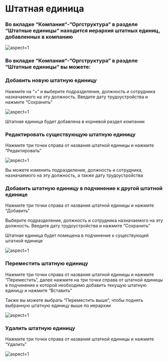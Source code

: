 # Штатная единица

### Во вкладке “Компания“-”Оргструктура” в разделе “Штатные единицы“ находится иерархия штатных единиц, добавленных в компанию

 ![](/api/attachments.redirect?id=61c762fc-4a69-47ec-966a-5d49128a5543 "aspect=1")

### Во вкладке “Компания“-”Оргструктура” в разделе “Штатные единицы“ вы можете:

### Добавить новую штатную единицу

Нажмите на “+“ и выберите подразделение, должность и сотрудника назначаемого на эту должность. Введите дату трудоустройства и нажмите “Сохранить“

 ![](/api/attachments.redirect?id=9f61c337-72ab-4273-9bda-b2ef582c6cc2 "aspect=1")

Штатная единица будет добавлена в корневой раздел компании

### Редактировать существующую штатную единицу

Нажмите три точки справа от названия штатной единицы и нажмите “Редактировать“

 ![](/api/attachments.redirect?id=65b04e87-3059-4363-87eb-86459dd00b59 "aspect=1")

Вы можете изменить подразделение, должность и сотрудника, назначаемого на эту должность, а также дату трудоустройства

### Добавить штатную единицу в подчинение к другой штатной единице

Нажмите три точки справа от названия штатной единицы и нажмите “Добавить“

Выберите подразделение, должность и сотрудника назначаемого на эту должность. Введите дату трудоустройства и нажмите “Сохранить“

Штатная единица будет помещена в подчинение к существующей штатной единице

 ![](/api/attachments.redirect?id=348d3222-c428-4f08-95df-66f2383b9be0 "aspect=1")

### Переместить штатную единицу

Нажмите три точки справа от названия штатной единицы и нажмите “Переместить“, далее нажмите на три точки справа от штатной единицы в подчинение к которой необходимо добавить текущую штатную единицу и нажмите “Вставить“

Также вы можете выбрать “Переместить выше“, чтобы поднять выбранную штатную единицу выше по иерархии

 ![](/api/attachments.redirect?id=aa3ef473-157e-4faf-9115-ebbbdabd07f3 "aspect=1")

### Удалить штатную единицу

Нажмите три точки справа от названия штатной единицы и нажмите “Удалить“

 ![](/api/attachments.redirect?id=611a5410-6faf-4d10-9959-487a1e6caec8 "aspect=1")




